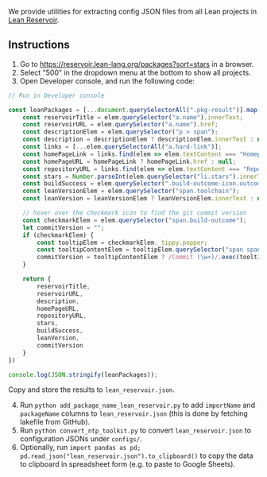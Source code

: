 We provide utilities for extracting config JSON files from all Lean projects in [Lean Reservoir](https://reservoir.lean-lang.org/).

## Instructions

1. Go to https://reservoir.lean-lang.org/packages?sort=stars in a browser.
2. Select "500" in the dropdown menu at the bottom to show all projects.
3. Open Developer console, and run the following code:

```js
// Run in Developer console

const leanPackages = [...document.querySelectorAll(".pkg-result")].map(elem => {
    const reservoirTitle = elem.querySelector("a.name").innerText;
    const reservoirURL = elem.querySelector("a.name").href;
    const descriptionElem = elem.querySelector("p > span");
    const description = descriptionElem ? descriptionElem.innerText : null;
    const links = [...elem.querySelectorAll("a.hard-link")];
    const homePageLink = links.find(elem => elem.textContent === "Homepage");
    const homePageURL = homePageLink ? homePageLink.href : null;
    const repositoryURL = links.find(elem => elem.textContent === "Repository").href;
    const stars = Number.parseInt(elem.querySelector("li.stars").innerText);
    const buildSuccess = elem.querySelector(".build-outcome-icon.outcome-success") ? true : false;
    const leanVersionElem = elem.querySelector("span.toolchain");
    const leanVersion = leanVersionElem ? leanVersionElem.innerText : null;

    // hover over the checkmark icon to find the git commit version
    const checkmarkElem = elem.querySelector("span.build-outcome");
    let commitVersion = "";
    if (checkmarkElem) {
        const tooltipElem = checkmarkElem._tippy.popper;
        const tooltipContentElem = tooltipElem.querySelector("span span");
        commitVersion = tooltipContentElem ? /Commit (\w+)/.exec(tooltipContentElem.innerText)[1] : "";
    }

    return {
        reservoirTitle,
        reservoirURL,
        description,
        homePageURL,
        repositoryURL,
        stars,
        buildSuccess,
        leanVersion,
        commitVersion
    }
})

console.log(JSON.stringify(leanPackages));
```

Copy and store the results to `lean_reservoir.json`.

4. Run `python add_package_name_lean_reservoir.py` to add `importName` and `packageName` columns to `lean_reservoir.json` (this is done by fetching lakefile from GitHub).
5. Run `python convert_ntp_toolkit.py` to convert `lean_reservoir.json` to configuration JSONs under `configs/`.
6. Optionally, run `import pandas as pd; pd.read_json("lean_reservoir.json").to_clipboard()` to copy the data to clipboard in spreadsheet form (e.g. to paste to Google Sheets).

